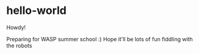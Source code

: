 # hello-world

Howdy!

Preparing for WASP summer school :)
Hope it'll be lots of fun fiddling with the robots

